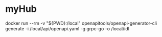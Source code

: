 # myHub

docker run --rm -v "${PWD}:/local" openapitools/openapi-generator-cli generate -i /local/api/openapi.yaml -g grpc-go -o /local/idl